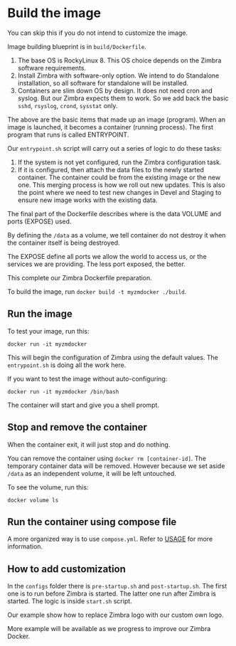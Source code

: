# Build the image

You can skip this if you do not intend to customize the image.

Image building blueprint is in `build/Dockerfile`.

1. The base OS is RockyLinux 8. This OS choice depends on the Zimbra software requirements.
2. Install Zimbra with software-only option. We intend to do Standalone installation, so all software for standalone will be installed.
3. Containers are slim down OS by design. It does not need cron and syslog. But our Zimbra expects them to work. So we add back the basic `sshd`, `rsyslog`, `crond`, `sysstat` only.

The above are the basic items that made up an image (program). When an image is launched, it becomes a container (running process). The first program that runs is called ENTRYPOINT.

Our `entrypoint.sh` script will carry out a series of logic to do these tasks:

1. If the system is not yet configured, run the Zimbra configuration task.
2. If it is configured, then attach the data files to the newly started container. The container could be from the existing image or the new one. This merging process is how we roll out new updates. This is also the point where we need to test new changes in Devel and Staging to ensure new image works with the existing data.

The final part of the Dockerfile describes where is the data VOLUME and ports (EXPOSE) used.

By defining the `/data` as a volume, we tell container do not destroy it when the container itself is being destroyed.

The EXPOSE define all ports we allow the world to access us, or the services we are providing. The less port exposed, the better.

This complete our Zimbra Dockerfile preparation.

To build the image, run `docker build -t myzmdocker ./build`.

## Run the image

To test your image, run this:

    docker run -it myzmdocker

This will begin the configuration of Zimbra using the default values. The `entrypoint.sh` is doing all the work here.

If you want to test the image without auto-configuring:

    docker run -it myzmdocker /bin/bash

The container will start and give you a shell prompt.

## Stop and remove the container

When the container exit, it will just stop and do nothing.

You can remove the container using `docker rm [container-id]`. The temporary container data will be removed. However because we set aside `/data` as an independent volume, it will be left untouched.

To see the volume, run this:

    docker volume ls

## Run the container using compose file

A more organized way is to use `compose.yml`. Refer to [USAGE](USAGE.md) for more information.

## How to add customization

In the `configs` folder there is `pre-startup.sh` and `post-startup.sh`. The first one is to run before Zimbra is started. The latter one run after Zimbra is started. The logic is inside `start.sh` script.

Our example show how to replace Zimbra logo with our custom own logo.

More example will be available as we progress to improve our Zimbra Docker.

